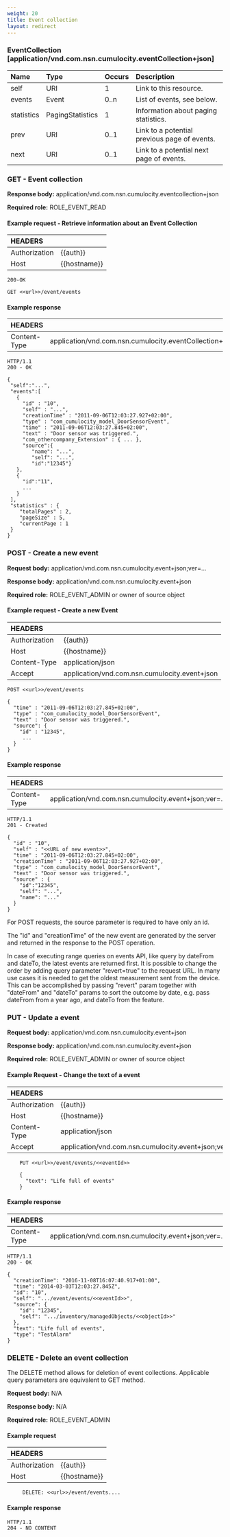 ```yaml
---
weight: 20
title: Event collection
layout: redirect
---
```


### EventCollection [application/vnd.com.nsn.cumulocity.eventCollection+json]

|Name|Type|Occurs|Description|
|:---|:---|:-----|:----------|
|self|URI|1|Link to this resource.|
|events|Event|0..n|List of events, see below.|
|statistics|PagingStatistics|1|Information about paging statistics.|
|prev|URI|0..1|Link to a potential previous page of events.|
|next|URI|0..1|Link to a potential next page of events.|

### GET - Event collection

**Response body:** application/vnd.com.nsn.cumulocity.eventcollection+json

**Required role:** ROLE\_EVENT\_READ

#### Example request - Retrieve information about an Event Collection

|HEADERS||
|:---|:---|
|Authorization|{{auth}}
|Host|{{hostname}}


```http
200-OK

GET <<url>>/event/events
```

#### Example response

|HEADERS||
|:---|:---|
|Content-Type|application/vnd.com.nsn.cumulocity.eventCollection+json;ver=...

```http
HTTP/1.1 
200 - OK

{
 "self":"...",
 "events":[
   {
     "id" : "10",
     "self" : "...",
     "creationTime" : "2011-09-06T12:03:27.927+02:00",
     "type" : "com_cumulocity_model_DoorSensorEvent",
     "time" : "2011-09-06T12:03:27.845+02:00",
     "text" : "Door sensor was triggered.",
     "com_othercompany_Extension" : { ... },
     "source":{ 
		"name": "...",
		"self": "...",
		"id":"12345"}
   },
   {
     "id":"11",
     ...
   }
 ],
 "statistics" : {
    "totalPages" : 2,
    "pageSize" : 5,
    "currentPage : 1
 }
}
```

### POST - Create a new event

**Request body:** application/vnd.com.nsn.cumulocity.event+json;ver=...

**Response body:** application/vnd.com.nsn.cumulocity.event+json

**Required role:** ROLE\_EVENT\_ADMIN or owner of source object

#### Example request - Create a new Event

|HEADERS||
|:---|:---|
|Authorization|{{auth}}
|Host|{{hostname}}
|Content-Type|application/json
|Accept|application/vnd.com.nsn.cumulocity.event+json

```http
POST <<url>>/event/events

{
  "time" : "2011-09-06T12:03:27.845+02:00",
  "type" : "com_cumulocity_model_DoorSensorEvent",
  "text" : "Door sensor was triggered.",
  "source": { 
	"id" : "12345",
	 ... 
  }
}
```

#### Example response

|HEADERS||
|:---|:---|
|Content-Type|application/vnd.com.nsn.cumulocity.event+json;ver=...
	
```http
HTTP/1.1 
201 - Created

{
  "id" : "10",
  "self" : "<<URL of new event>>",
  "time" : "2011-09-06T12:03:27.845+02:00",
  "creationTime" : "2011-09-06T12:03:27.927+02:00",
  "type" : "com_cumulocity_model_DoorSensorEvent",
  "text" : "Door sensor was triggered.",
  "source" : { 
	"id":"12345",
	"self": "...",
	"name": "..."
  }
}
```

For POST requests, the source parameter is required to have only an id.

The "id" and "creationTime" of the new event are generated by the server and returned in the response to the POST operation.

In case of executing range queries on events API, like query by dateFrom and dateTo, the latest events are returned first. It is possible to change the order by adding query parameter "revert=true" to the request URL. In many use cases it is needed to get the oldest measurement sent from the device. This can be accomplished by passing "revert" param together with "dateFrom" and "dateTo" params to sort the outcome by date, e.g. pass dateFrom from a year ago, and dateTo from the feature.

### PUT - Update a event

**Request body:** application/vnd.com.nsn.cumulocity.event+json

**Response body:** application/vnd.com.nsn.cumulocity.event+json

**Required role:** ROLE_EVENT_ADMIN or owner of source object

#### Example Request - Change the text of a event

|HEADERS||
|:---|:---|
|Authorization|{{auth}}
|Host|{{hostname}}
|Content-Type|application/json
|Accept|application/vnd.com.nsn.cumulocity.event+json;ver=...

```http
    PUT <<url>>/event/events/<<eventId>>

    {
      "text": "Life full of events"
    }
```

#### Example response

|HEADERS||
|:---|:---|
|Content-Type|application/vnd.com.nsn.cumulocity.event+json;ver=...

```http
HTTP/1.1 
200 - OK

{
  "creationTime": "2016-11-08T16:07:40.917+01:00",
  "time": "2014-03-03T12:03:27.845Z",
  "id": "10",
  "self": ".../event/events/<<eventId>>",
  "source": {
    "id": "12345",
    "self": ".../inventory/managedObjects/<<objectId>>"
  },
  "text": "Life full of events",
  "type": "TestAlarm"
}
```
### DELETE - Delete an event collection

The DELETE method allows for deletion of event collections. Applicable query parameters are equivalent to GET method.

**Request body:** N/A

**Response body:** N/A

**Required role:** ROLE\_EVENT\_ADMIN

#### Example request

|HEADERS||
|:---|:---|
|Authorization|{{auth}}
|Host|{{hostname}}

```http
     DELETE: <<url>>/event/events....
```
#### Example response

```http
HTTP/1.1
204 - NO CONTENT
```